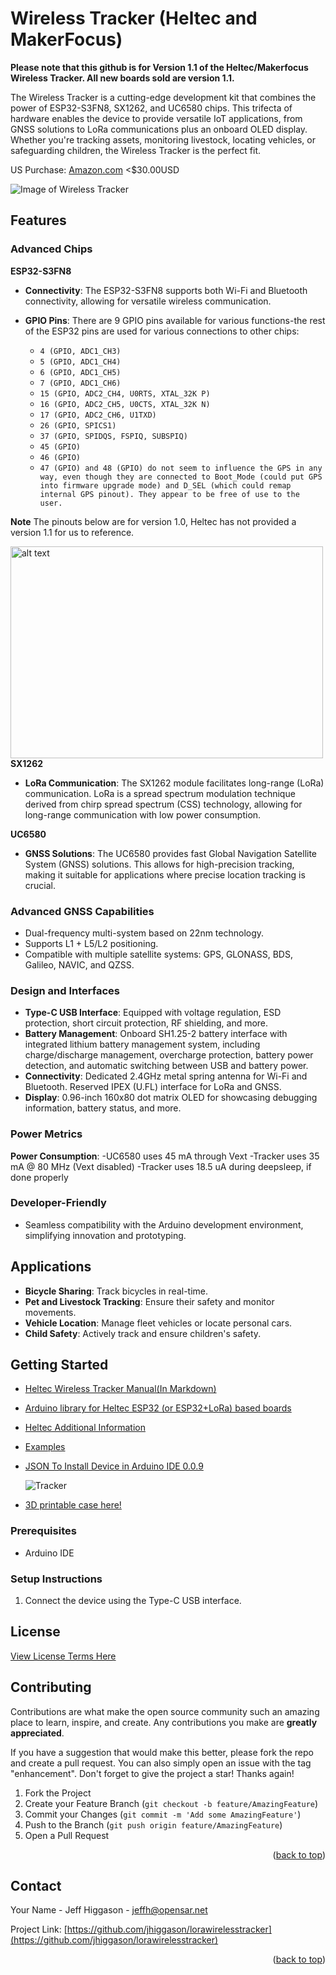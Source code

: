 # Wireless Tracker (Heltec and MakerFocus)

**Please note that this github is for Version 1.1 of the Heltec/Makerfocus Wireless Tracker. All new boards sold are version 1.1.**

The Wireless Tracker is a cutting-edge development kit that combines the power of ESP32-S3FN8, SX1262, and UC6580 chips. This trifecta of hardware enables the device to provide versatile IoT applications, from GNSS solutions to LoRa communications plus an onboard OLED display. Whether you're tracking assets, monitoring livestock, locating vehicles, or safeguarding children, the Wireless Tracker is the perfect fit.

US Purchase: [Amazon.com](https://www.amazon.com/MakerFocus-Integrate-Bluetooth-Development-Intelligent/dp/B0CG1GG1LQ/ref=sr_1_1?crid=1SBXCY6AJ0AAO&keywords=makerfocus+tracker&qid=1696472127&sprefix=makerfocus+tracker%2Caps%2C148&sr=8-1) <$30.00USD

![Image of Wireless Tracker](/githubstuff/wirelesstracker11.jpg)

## Features

### Advanced Chips

  <summary><b>ESP32-S3FN8</b></summary>

  - **Connectivity**: The ESP32-S3FN8 supports both Wi-Fi and Bluetooth connectivity, allowing for versatile wireless communication.
  
  - **GPIO Pins**: There are 9 GPIO pins available for various functions-the rest of the ESP32 pins are used for various connections to other chips:
    - `4 (GPIO, ADC1_CH3)`
    - `5 (GPIO, ADC1_CH4)`
    - `6 (GPIO, ADC1_CH5)`
    - `7 (GPIO, ADC1_CH6)`
    - `15 (GPIO, ADC2_CH4, U0RTS, XTAL_32K P)`
    - `16 (GPIO, ADC2_CH5, U0CTS, XTAL_32K N)`
    - `17 (GPIO, ADC2_CH6, U1TXD)`
    - `26 (GPIO, SPICS1)`
    - `37 (GPIO, SPIDQS, FSPIQ, SUBSPIQ)`
    - `45 (GPIO)`
    - `46 (GPIO)`
    - `47 (GPIO) and 48 (GPIO) do not seem to influence the GPS in any way, even though they are connected to Boot_Mode (could put GPS into firmware upgrade mode) and D_SEL (which could remap internal GPS pinout). They appear to be free of use to the user.`


 **Note**  The pinouts below are for version 1.0, Heltec has not provided a version 1.1 for us to reference.  

<a href="https://github.com/jhiggason/lorawirelesstracker/blob/main/manual/vertopal_8f318e01667d414e999cf88216ab1739/media/image5.png">
    <img src="https://github.com/jhiggason/lorawirelesstracker/blob/main/manual/vertopal_8f318e01667d414e999cf88216ab1739/media/image5.png?raw=true" alt="alt text" width="500" height="339">
</a>

  <summary><b>SX1262</b></summary>

  - **LoRa Communication**: The SX1262 module facilitates long-range (LoRa) communication. LoRa is a spread spectrum modulation technique derived from chirp spread spectrum (CSS) technology, allowing for long-range communication with low power consumption.

  <summary><b>UC6580</b></summary>

  - **GNSS Solutions**: The UC6580 provides fast Global Navigation Satellite System (GNSS) solutions. This allows for high-precision tracking, making it suitable for applications where precise location tracking is crucial.

### Advanced GNSS Capabilities

- Dual-frequency multi-system based on 22nm technology.
- Supports L1 + L5/L2 positioning.
- Compatible with multiple satellite systems: GPS, GLONASS, BDS, Galileo, NAVIC, and QZSS.

### Design and Interfaces

- **Type-C USB Interface**: Equipped with voltage regulation, ESD protection, short circuit protection, RF shielding, and more.
- **Battery Management**: Onboard SH1.25-2 battery interface with integrated lithium battery management system, including charge/discharge management, overcharge protection, battery power detection, and automatic switching between USB and battery power.
- **Connectivity**: Dedicated 2.4GHz metal spring antenna for Wi-Fi and Bluetooth. Reserved IPEX (U.FL) interface for LoRa and GNSS.
- **Display**: 0.96-inch 160x80 dot matrix OLED for showcasing debugging information, battery status, and more.

### Power Metrics

  **Power Consumption**:
    -UC6580 uses 45 mA through Vext
    -Tracker uses 35 mA @ 80 MHz (Vext disabled)
    -Tracker uses 18.5 uA during deepsleep, if done properly

### Developer-Friendly

- Seamless compatibility with the Arduino development environment, simplifying innovation and prototyping.

## Applications

- **Bicycle Sharing**: Track bicycles in real-time.
- **Pet and Livestock Tracking**: Ensure their safety and monitor movements.
- **Vehicle Location**: Manage fleet vehicles or locate personal cars.
- **Child Safety**: Actively track and ensure children's safety.

## Getting Started

- [Heltec Wireless Tracker Manual(In Markdown)](/manual/heltecwirelesstrackermanual.markdown)
- [Arduino library for Heltec ESP32 (or ESP32+LoRa) based boards](https://github.com/HelTecAutomation/Heltec_ESP32)
- [Heltec Additional Information](https://docs.heltec.cn/en/node/esp32/wireless_tracker/index.html)
- [Examples](https://github.com/Heltec-Aaron-Lee/WiFi_Kit_series/tree/master/esp32/libraries/Heltec-Example/examples)
- [JSON To Install Device in Arduino IDE 0.0.9](https://github.com/Heltec-Aaron-Lee/WiFi_Kit_series/releases)

  ![Tracker](githubstuff/heltectracker.jpg)
  
- [3D printable case here!](/3D%20Printed%20Case/README.md)

### Prerequisites

- Arduino IDE

### Setup Instructions

1. Connect the device using the Type-C USB interface.

## License

[View License Terms Here](/LICENSE)

<!-- CONTRIBUTING -->
## Contributing

Contributions are what make the open source community such an amazing place to learn, inspire, and create. Any contributions you make are **greatly appreciated**.

If you have a suggestion that would make this better, please fork the repo and create a pull request. You can also simply open an issue with the tag "enhancement".
Don't forget to give the project a star! Thanks again!

1. Fork the Project
2. Create your Feature Branch (`git checkout -b feature/AmazingFeature`)
3. Commit your Changes (`git commit -m 'Add some AmazingFeature'`)
4. Push to the Branch (`git push origin feature/AmazingFeature`)
5. Open a Pull Request

<p align="right">(<a href="#readme-top">back to top</a>)</p>


<!-- CONTACT -->
## Contact

Your Name - Jeff Higgason - jeffh@opensar.net

Project Link: [https://github.com/jhiggason/lorawirelesstracker](https://github.com/jhiggason/lorawirelesstracker)

<p align="right">(<a href="#readme-top">back to top</a>)</p>
